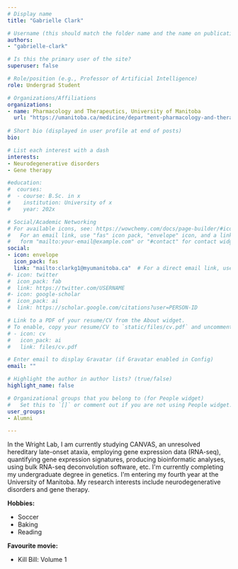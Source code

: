 ```yaml
---
# Display name
title: "Gabrielle Clark"

# Username (this should match the folder name and the name on publications)
authors:
- "gabrielle-clark"

# Is this the primary user of the site?
superuser: false

# Role/position (e.g., Professor of Artificial Intelligence)
role: Undergrad Student

# Organizations/Affiliations
organizations:
- name: Pharmacology and Therapeutics, University of Manitoba
  url: "https://umanitoba.ca/medicine/department-pharmacology-and-therapeutics"
  
# Short bio (displayed in user profile at end of posts)
bio: 

# List each interest with a dash
interests:
- Neurodegenerative disorders
- Gene therapy

#education:
#  courses:
#  - course: B.Sc. in x
#    institution: University of x
#    year: 202x

# Social/Academic Networking
# For available icons, see: https://wowchemy.com/docs/page-builder/#icons
#   For an email link, use "fas" icon pack, "envelope" icon, and a link in the
#   form "mailto:your-email@example.com" or "#contact" for contact widget.
social:
- icon: envelope
  icon_pack: fas
  link: "mailto:clarkg1@myumanitoba.ca"  # For a direct email link, use "mailto:test@example.org".
#- icon: twitter
#  icon_pack: fab
#  link: https://twitter.com/USERNAME
#- icon: google-scholar
#  icon_pack: ai
#  link: https://scholar.google.com/citations?user=PERSON-ID

# Link to a PDF of your resume/CV from the About widget.
# To enable, copy your resume/CV to `static/files/cv.pdf` and uncomment the lines below.
# - icon: cv
#   icon_pack: ai
#   link: files/cv.pdf

# Enter email to display Gravatar (if Gravatar enabled in Config)
email: ""

# Highlight the author in author lists? (true/false)
highlight_name: false

# Organizational groups that you belong to (for People widget)
#   Set this to `[]` or comment out if you are not using People widget.
user_groups:
- Alumni

---
```

In the Wright Lab, I am currently studying CANVAS, an unresolved hereditary late-onset ataxia, employing gene expression data (RNA-seq), quantifying gene expression signatures, producing bioinformatic analyses, using bulk RNA-seq deconvolution software, etc. I'm currently completing my undergraduate degree in genetics. I'm entering my fourth year at the University of Manitoba. My research interests include neurodegenerative disorders and gene therapy.

**Hobbies:**
- Soccer
- Baking
- Reading

**Favourite movie:** 
- Kill Bill: Volume 1
